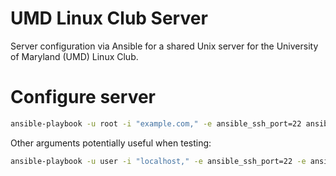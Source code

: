 # UMD Linux Club Server

Server configuration via Ansible for a shared Unix server for the University of
Maryland (UMD) Linux Club.

# Configure server

```sh
ansible-playbook -u root -i "example.com," -e ansible_ssh_port=22 ansible/main.yaml
```

Other arguments potentially useful when testing:

```sh
ansible-playbook -u user -i "localhost," -e ansible_ssh_port=22 -e ansible_become=yes -e ansible_ssh_private_key_file=~/.ssh/umd-linux-server_ed25519 --ask-become-pass ansible/main.yaml
```
